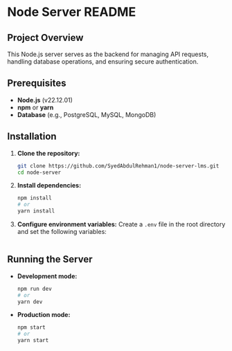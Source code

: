 # Node Server README

## Project Overview
This Node.js server serves as the backend for managing API requests, handling database operations, and ensuring secure authentication.

## Prerequisites
- **Node.js** (v22.12.01)
- **npm** or **yarn**
- **Database** (e.g., PostgreSQL, MySQL, MongoDB)

## Installation
1. **Clone the repository:**
   ```bash
   git clone https://github.com/SyedAbdulRehman1/node-server-lms.git
   cd node-server
   ```

2. **Install dependencies:**
   ```bash
   npm install
   # or
   yarn install
   ```

3. **Configure environment variables:**
   Create a `.env` file in the root directory and set the following variables:
   ```env
   ```

## Running the Server
- **Development mode:**
  ```bash
  npm run dev
  # or
  yarn dev
  ```

- **Production mode:**
  ```bash
  npm start
  # or
  yarn start
  ```

